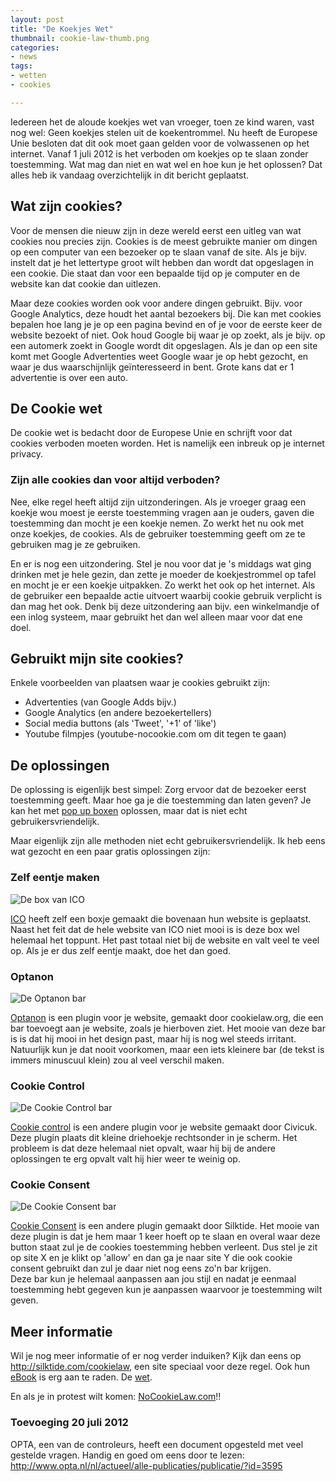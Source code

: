 ```yaml
---
layout: post
title: "De Koekjes Wet"
thumbnail: cookie-law-thumb.png
categories:
- news
tags:
- wetten
- cookies

---
```

Iedereen het de aloude koekjes wet van vroeger, toen ze kind waren, vast nog
wel: Geen koekjes stelen uit de koekentrommel. Nu heeft de Europese Unie
besloten dat dit ook moet gaan gelden voor de volwassenen op het internet.
Vanaf 1 juli 2012 is het verboden om koekjes op te slaan zonder
toestemming. Wat mag dan niet en wat wel en hoe kun je het oplossen? Dat alles
heb ik vandaag overzichtelijk in dit bericht geplaatst.

## Wat zijn cookies?

Voor de mensen die nieuw zijn in deze wereld eerst een uitleg van wat cookies
nou precies zijn. Cookies is de meest gebruikte manier om dingen op een
computer van een bezoeker op te slaan vanaf de site. Als je bijv. instelt dat
je het lettertype groot wilt hebben dan wordt dat opgeslagen in een cookie.
Die staat dan voor een bepaalde tijd op je computer en de website kan dat
cookie dan uitlezen.

Maar deze cookies worden ook voor andere dingen gebruikt. Bijv. voor Google
Analytics, deze houdt het aantal bezoekers bij. Die kan met cookies bepalen
hoe lang je je op een pagina bevind en of je voor de eerste keer de website
bezoekt of niet. Ook houd Google bij waar je op zoekt, als je bijv. op een
automerk zoekt in Google wordt dit opgeslagen. Als je dan op een site komt met
Google Advertenties weet Google waar je op hebt gezocht, en waar je dus
waarschijnlijk geïnteresseerd in bent. Grote kans dat er 1 advertentie is over
een auto.

## De Cookie wet

De cookie wet is bedacht door de Europese Unie en schrijft voor dat cookies
verboden moeten worden. Het is namelijk een inbreuk op je internet privacy.

### Zijn alle cookies dan voor altijd verboden?

Nee, elke regel heeft altijd zijn uitzonderingen. Als je vroeger graag een
koekje wou moest je eerste toestemming vragen aan je ouders, gaven die
toestemming dan mocht je een koekje nemen. Zo werkt het nu ook met onze
koekjes, de cookies. Als de gebruiker toestemming geeft om ze te gebruiken mag
je ze gebruiken.

En er is nog een uitzondering. Stel je nou voor dat je 's middags wat ging
drinken met je hele gezin, dan zette je moeder de koekjestrommel op tafel en
mocht je er een koekje uitpakken. Zo werkt het ook op het internet. Als de
gebruiker een bepaalde actie uitvoert waarbij cookie gebruik verplicht is dan
mag het ook. Denk bij deze uitzondering aan bijv. een winkelmandje of een
inlog systeem, maar gebruikt het dan wel alleen maar voor dat ene doel.

## Gebruikt mijn site cookies?

Enkele voorbeelden van plaatsen waar je cookies gebruikt zijn:

 - Advertenties (van Google Adds bijv.)
 - Google Analytics (en andere bezoekertellers)
 - Social media buttons (als 'Tweet', '+1' of 'like')
 - Youtube filmpjes (youtube-nocookie.com om dit tegen te gaan)

## De oplossingen

De oplossing is eigenlijk best simpel: Zorg ervoor dat de bezoeker eerst
toestemming geeft. Maar hoe ga je die toestemming dan laten geven? Je kan het
met
[pop up boxen](http://www.davidnaylor.co.uk/eu-cookies-directive-interactive-guide-to-25th-may-and-what-it-means-for-you.html)
oplossen, maar dat is niet echt gebruikersvriendelijk.

Maar eigenlijk zijn alle methoden niet echt gebruikersvriendelijk. Ik heb eens
wat gezocht en een paar gratis oplossingen zijn:

### Zelf eentje maken

![De box van ICO](/img/2012/05/cookie-law-ico.png)

[ICO](http://www.ico.gov.uk/) heeft zelf een boxje gemaakt die bovenaan hun
website is geplaatst. Naast het feit dat de hele website van ICO niet mooi is
is deze box wel helemaal het toppunt. Het past totaal niet bij de website en
valt veel te veel op.  Als je er dus zelf eentje maakt, doe het dan goed.

### Optanon

![De Optanon bar](/img/2012/05/cookie-law-cookie-collective.png)

[Optanon](http://www.cookielaw.org/) is een plugin voor je website, gemaakt
door cookielaw.org, die een bar toevoegt aan je website, zoals je hierboven
ziet. Het mooie van deze bar is is dat hij mooi in het design past, maar hij
is nog wel steeds irritant. Natuurlijk kun je dat nooit voorkomen, maar een
iets kleinere bar (de tekst is immers minuscuul klein) zou al veel verschil
maken.

### Cookie Control

![De Cookie Control bar](/img/2012/05/cookie-law-cookie-control.png)

[Cookie control](http://www.civicuk.com/cookie-law/index) is een andere plugin
voor je website gemaakt door Civicuk.<br /> Deze plugin plaats dit kleine
driehoekje rechtsonder in je scherm. Het probleem is dat deze helemaal niet
opvalt, waar hij bij de andere oplossingen te erg opvalt valt hij hier weer te
weinig op.

### Cookie Consent

![De Cookie Consent bar](/img/2012/05/cookie-law-cookie-consent.png)

[Cookie Consent](http://silktide.com/cookieconsent) is een andere plugin
gemaakt door Silktide. Het mooie van deze plugin is dat je hem maar 1 keer
hoeft op te slaan en overal waar deze button staat zul je de cookies
toestemming hebben verleent. Dus stel je zit op site X en je klikt op 'allow'
en dan ga je naar site Y die ook cookie consent gebruikt dan zul je daar niet
nog eens zo'n bar krijgen.<br /> Deze bar kun je helemaal aanpassen aan jou
stijl en nadat je eenmaal toestemming hebt gegeven kun je aanpassen waarvoor
je toestemming wilt geven.

## Meer informatie
Wil je nog meer informatie of er nog verder induiken? Kijk dan eens op
http://silktide.com/cookielaw, een site speciaal voor deze regel. Ook hun
[eBook](http://silktide.com/cookielaw/resources/free-ebook-on-the-cookie-law)
is erg aan te raden.
De [wet](http://register.consilium.europa.eu/pdf/en/09/st03/st03674.en09.pdf).

En als je in protest wilt komen: [NoCookieLaw.com](http://nocookielaw.com/)!!

### Toevoeging 20 juli 2012
OPTA, een van de controleurs, heeft een document opgesteld met veel gestelde
vragen. Handig en goed om eens door te lezen:
http://www.opta.nl/nl/actueel/alle-publicaties/publicatie/?id=3595
